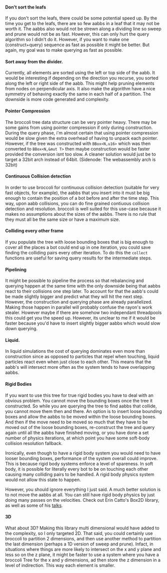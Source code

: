 

#### Don't sort the leafs

If you don't sort the leafs, there could be some potential speed up. By the time you get to the leafs, there are so few aabbs in a leaf that it may not be worth it. The aabbs also would not be strewn along a dividing line so sweep and prune would not be as fast.  However, this can only hurt the query algorithm so I didn't do it. However, if you want to make one (construct+query) sequence as fast as possible it might be better. But again, my goal was to make querying as fast as possible.

#### Sort away from the divider.

Currently, all elements are sorted using the left or top side of the aabb. It would be interesting if depending on the direction you recurse, you sorted along the left or right side of the aabb. This might help pruning elements from nodes on perpendicular axis. It also make the algorithm have a nice symmetry of behaving exactly the same in each half of a partition. The downside is more code generated and complexity.

#### Pointer Compression

The broccoli tree data structure can be very pointer heavy. There may be some gains from using pointer compression if only during construction. During the query phase, i'm almost certain that using pointer compression would be slow given the extra overhead of having to unpack each pointer. However, if the tree was constructed with `BBox<N,u16>` which was then converted to `BBox<N,&mut T>` then maybe construction would be faster provided the conversion isnt too slow.
A cleaner solution would just be to target a 32bit arch instead of 64bit. (Sidenode: The webassembly arch is 
32bit)

#### Continuous Collision detection

In order to use broccoli for continuous collision detection (suitable for very fast objects, for example), the aabbs that you insert into it must be big enough to contain the position of a bot before and after the time step. This way, upon aabb collisions, you can do fine grained contiuous collision detection and resolution. broccoli is well suited for this use-case because it makes no assumptions about the sizes of the aabbs. There is no rule that they must all be the same size or have a maximum size.

#### Colliding every other frame

If you populate the tree with loose bounding boxes that is big enough to cover all the places
a bot could end up in one iteration, you could save finding the colliding pairs every other iteration. To do this the `collect` functions are useful for saving query results for the intermediate steps.

#### Pipelining

It might be possible to pipeline the process so that rebalancing and querying happen at the same time with the only downside being that aabbs react to their collisions one step later. To account for that the aabb's could be made slightly bigger and predict what they will hit the next step. 
However, the construction and querying phase are already parallelized. Making those happen in parallel will probably confuse the rayon's work stealer. However maybe if there are somehow two independant threadpools this could get you the speed up. However, its unclear to me if it would be faster because you'd have to insert slightly bigger aabbs which would slow down querying. 

#### Liquid.

In liquid simulations the cost of querying dominates even more than construction since as opposed to particles that repel when touching, liquid particles react even when just close to each other. This means that the aabb's will intersect more often as the system tends to have overlapping aabbs.

#### Rigid Bodies

If you want to use this tree for true rigid bodies you have to deal with an obvious problem. You cannot move the bounding boxes once the tree it constructed. So while you are querying the tree to find aabbs that collide, you cannot move them then and there. An option is to insert loose bounding boxes and allow the aabbs to be moved within the loose bounding boxes. And then if the move need to be moved so much that they have to be moved out of the loose bounding boxes, re-construct the tree and query again until all the aabbs have finished moving, or you have done a set number of physics iterations, at which point you have some soft-body collision resolution fallback.

Ironically, even though to have a rigid body system you would need to have looser bounding boxes, performance of the system overall could improve. This is because rigid body systems enforce a level of spareness. In soft body, it is possible for literally every bot to be on touching each other causing many colliding pairs to be handled. A rigid body physics system would not allow this state to happen.

However, you should ignore everything I just said. A much better solution is to not move the aabbs at all. You can still have rigid body physics by just doing many passes on the velocities. Check out Erin Catto's Box2D library, as well as some of his [talks](https://www.youtube.com/watch?v=SHinxAhv1ZE&t=2042s).

#### 3D

What about 3D? Making this library multi dimensional would have added to the complexity, so I only targeted 2D. That said, you could certainly use broccoli to partition 2 dimensions, and then use another method to partition the last dimension (perhaps a 1D version of sweep and prune). Infact, in situations where things are more likely to intersect on the x and y plane and less so on the z plane, it might be faster to use a system where you have a broccoli Tree for the x and y dimensions, ad then store the z dimension in a level of indirection. This way each element is smaller.